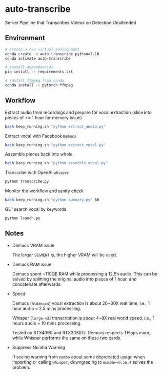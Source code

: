 # auto-transcribe

Server Pipeline that Transcribes Videos on Detection Unattended

## Environment

```bash
# create a new virtual environment
conda create -n auto-transcribe python=3.10
conda activate auto-transcribe

# install dependencies
pip install -r requirements.txt

# install ffmpeg from conda
conda install -c pytorch ffmpeg
```

## Workflow

Extract audio from recordings and prepare for vocal extraction (slice into pieces of <= 1 hour for memory issue)

```bash
bash keep_running.sh "python extract_audio.py"
```

Extract vocal with Facebook `Demucs`

```bash
bash keep_running.sh "python extract_vocal.py"
```

Assemble pieces back into whole

```bash
bash keep_running.sh "python assenble_vocal.py"
```

Transcribe with OpenAI `whisper`

```bash
python transcribe.py
```

Monitor the workflow and sanity check

```bash
bash keep_running.sh "python summary.py" 60
```

GUI search vocal by keywords

```bash
python launch.py
```

## Notes

- Demucs VRAM issue

  The larger `SEGMENT` is, the higher VRAM will be used.

- Demucs RAM issue

  Demucs spent ~110GB RAM while processing a 12.5h audio. This can be solved by splitting the original audio into
  pieces of 1 hour, and concatenate afterwards.

- Speed

  Demucs (`htdemucs`) vocal extraction is about 20~30X real time, i.e., 1 hour audio = 2.5 mins processing.

  Whisper (`large-v2`) transcription is about 4~8X real world speed, i.e., 1 hours audio = 10 mins processing.

  Tested on RTX4090 and RTX3080Ti. Demucs respects TFlops more, while Whisper performs the same on these two cards.

- Suppress Numba Warning

  If seeing warning from `numba` about some deprecated usage when importing or calling `whisper`, downgrading to
  `numba==0.56.4` solves the problem.
